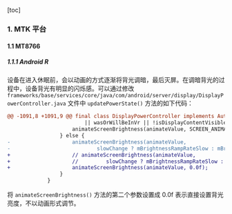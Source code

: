 [toc]

### 1. MTK 平台

#### 1.1 MT8766

##### 1.1.1 Android R

设备在进入休眠前，会以动画的方式逐渐将背光调暗，最后灭屏。在调暗背光的过程中，设备背光有明显的闪烁感。可以通过修改 `frameworks/base/services/core/java/com/android/server/display/DisplayPowerController.java` 文件中 `updatePowerState()` 方法的如下代码：

```diff
@@ -1091,8 +1091,9 @@ final class DisplayPowerController implements AutomaticBrightnessController.Call
                         || wasOrWillBeInVr || !isDisplayContentVisible || brightnessIsTemporary) {
                     animateScreenBrightness(animateValue, SCREEN_ANIMATION_RATE_MINIMUM);
                 } else {
-                    animateScreenBrightness(animateValue,
-                            slowChange ? mBrightnessRampRateSlow : mBrightnessRampRateFast);
+                    // animateScreenBrightness(animateValue,
+                    //         slowChange ? mBrightnessRampRateSlow : mBrightnessRampRateFast);
+                    animateScreenBrightness(animateValue, 0.0f);
                 }
             }
```

将 `animateScreenBrightness()` 方法的第二个参数设置成 0.0f 表示直接设置背光亮度，不以动画形式调节。

